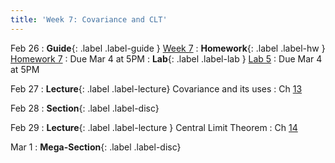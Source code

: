 ```yaml
---
title: 'Week 7: Covariance and CLT'
---
```


Feb 26
: **Guide**{: .label .label-guide } [Week 7](/assets/guides/spring24/week07.pdf)
: **Homework**{: .label .label-hw } [Homework 7](http://prob140.datahub.berkeley.edu/hub/user-redirect/git-pull?repo=https://github.com/prob140/materials-sp24&branch=main&subPath=hw/Homework_07.ipynb)
    : Due Mar 4 at 5PM
: **Lab**{: .label .label-lab } [Lab 5](http://prob140.datahub.berkeley.edu/hub/user-redirect/git-pull?repo=https://github.com/prob140/materials-sp24&branch=main&subPath=lab/Lab_05.ipynb)
    : Due Mar 4 at 5PM

Feb 27
: **Lecture**{: .label .label-lecture} Covariance and its uses
    : Ch [13](http://prob140.org/textbook/content/Chapter_13/00_Variance_Via_Covariance.html)

Feb 28
: **Section**{: .label .label-disc}

Feb 29
: **Lecture**{: .label .label-lecture } Central Limit Theorem
    : Ch [14](http://prob140.org/textbook/content/Chapter_14/00_The_Central_Limit_Theorem.html)

Mar 1
: **Mega-Section**{: .label .label-disc}
